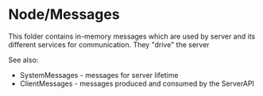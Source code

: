 ﻿Node/Messages 
=============

This folder contains in-memory messages which are used by server and its
different services for communication. They "drive" the server

See also:

* SystemMessages - messages for server lifetime
* ClientMessages - messages produced and consumed by the ServerAPI



 